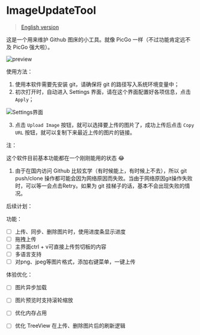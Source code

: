 # ImageUpdateTool

> [English version](README_en.md)

这是一个用来维护 Github 图床的小工具。就像 PicGo 一样（不过功能肯定远不及 PicGo 强大啦）。

![preview](https://cdn.jsdelivr.net/gh/FcAYH/Images/2024/05/26/1c7b044204a76b6d89e0125f8f712259.png)

使用方法：

1. 使用本软件需要先安装 git，请确保将 git 的路径写入系统环境变量中；
2. 初次打开时，自动进入 Settings 界面，请在这个界面配置好各项信息，点击 `Apply`；

![Settings界面](https://cdn.jsdelivr.net/gh/FcAYH/Images/2023/02/13/0deb8559103b0e8b891fd85dd52d39fe.png)

3. 点击 `Upload Image` 按钮，就可以选择要上传的图片了，成功上传后点击 `Copy URL` 按钮，就可以复制下来最近上传的图片的链接。

注：

这个软件目前基本功能都在一个刚刚能用的状态 :joy:

1. 由于在国内访问 Github 比较玄学（有时候能上，有时候上不去），所以 git push/clone 操作都可能会因为网络原因而失败。当由于网络原因git操作失败时，可以等一会点击Retry。如果为 git 挂梯子的话，基本不会出现失败的情况。

后续计划：

功能：

- [ ] 上传、同步、删除图片时，使用进度条显示进度
- [ ] 拖拽上传
- [ ] 主界面ctrl + v可直接上传剪切板的内容
- [ ] 多语言支持
- [ ] 对png、jpeg等图片格式，添加右键菜单，一键上传

体验优化：

- [ ] 图片异步加载
- [ ] 图片预览时支持滚轮缩放
- [ ] 优化内存占用
- [ ] 优化 TreeView 在上传、删除图片后的刷新逻辑

